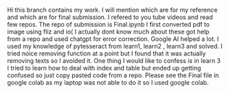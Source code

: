 Hi this branch contains my work. I will mention which are for my reference and which are for final submission.
I refered to you tube videos and read few repos.
The repo of submission is Final.ipynb
I first converted pdf to image using fliz and io( I actually dont know much about these got help from a repo and used chatgpt for error correction. Google AI helped a lot.
I used my knowledge of pytesseract from learn1, learn2 , learn3 and solved.
I tried noice removing function at a point but I found that it was actually removing texts so I avoided it. 
One thing I would like to confess is in learn 3 I tried to learn how to deal with index and table but ended up getting confused so just copy pasted code from a repo.
Please see the Final file in google colab as my laptop was not able to do it so I used google colab.
